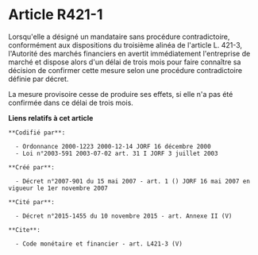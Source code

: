 # Article R421-1

Lorsqu'elle a désigné un mandataire sans procédure contradictoire, conformément aux dispositions du troisième alinéa de
l'article L. 421-3, l'Autorité des marchés financiers en avertit immédiatement l'entreprise de marché et dispose alors d'un
délai de trois mois pour faire connaître sa décision de confirmer cette mesure selon une procédure contradictoire définie par
décret. 

La mesure provisoire cesse de produire ses effets, si elle n'a pas été confirmée dans ce délai de trois mois.

**Liens relatifs à cet article**

	**Codifié par**:

	  - Ordonnance 2000-1223 2000-12-14 JORF 16 décembre 2000
	  - Loi n°2003-591 2003-07-02 art. 31 I JORF 3 juillet 2003

	**Créé par**:

	  - Décret n°2007-901 du 15 mai 2007 - art. 1 () JORF 16 mai 2007 en vigueur le 1er novembre 2007

	**Cité par**:

	  - Décret n°2015-1455 du 10 novembre 2015 - art. Annexe II (V)

	**Cite**:

	  - Code monétaire et financier - art. L421-3 (V)
